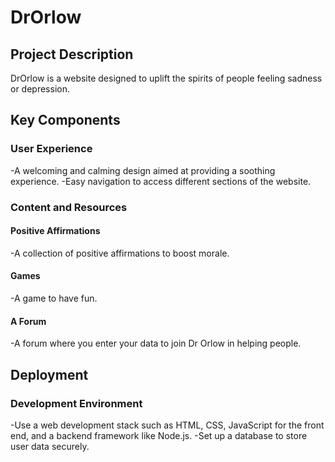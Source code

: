 # DrOrlow
## Project Description
DrOrlow is a website designed to uplift the spirits of people feeling sadness or depression.

## Key Components
### User Experience

-A welcoming and calming design aimed at providing a soothing experience.
-Easy navigation to access different sections of the website.
### Content and Resources

#### Positive Affirmations
-A collection of positive affirmations to boost morale.
#### Games
-A game to have fun.
#### A Forum
-A forum where you enter your data to join Dr Orlow in helping people.

## Deployment
### Development Environment

-Use a web development stack such as HTML, CSS, JavaScript for the front end, and a backend framework like Node.js.
-Set up a database to store user data securely.
